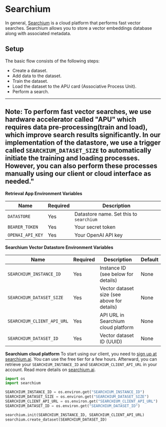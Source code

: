 
# Searchium
In general, [Searchium](https://searchium.ai) is a cloud platform that performs fast vector searches.
Searchium allows you to store a vector embeddings database along with associated metadata.

## Setup
The basic flow consists of the following steps:
* Create a dataset.
* Add data to the dataset.
* Train the dataset.
* Load the dataset to the APU card (Associative Process Unit).
* Perform a search.
----
Note: To perform fast vector searches, we use hardware accelerator called "APU" which requires data pre-processing(train and load), 
which improve search results significantly.
In our implementation of the datastore, we use a trigger called `SEARCHIUM_DATASET_SIZE` to automatically
initiate the training and loading processes. However, you can also perform these processes manually using our 
client or cloud interface as needed." 
----

**Retrieval App Environment Variables**

| Name             | Required | Description                             |
| ---------------- | -------- |-----------------------------------------|
| `DATASTORE`      | Yes      | Datastore name. Set this to `searchium` |
| `BEARER_TOKEN`   | Yes      | Your secret token                       |
| `OPENAI_API_KEY` | Yes      | Your OpenAI API key                     |

**Searchium Vector Datastore Environment Variables**

| Name                            | Required | Description                                  | Default            |
| ------------------------------- |----------|----------------------------------------------| ------------------ |
| `SEARCHIUM_INSTANCE_ID`         | Yes      | Instance ID  (see below for details)         | None      |
| `SEARCHIUM_DATASET_SIZE`         | Yes      | Vector dataset size (see above for details)  | None               |
| `SEARCHIUM_CLIENT_API_URL`         | Yes      | API URL in Searchium cloud platform | None               |
| `SEARCHIUM_DATASET_ID`           | Yes      | Vector dataset ID (UUID)                     | None          | 


**Searchium cloud platform**
To start using our client, you need to [sign up at searchium.ai](https://app.searchium.ai/signup). 
You can use the free tier for a few hours. 
Afterward, you can retrieve your `SEARCHIUM_INSTANCE_ID` and `SEARCHIUM_CLIENT_API_URL` in your account.
Read more details on [searchium.ai](https://searchium.ai/).

```python
import os
import searchium

SEARCHIUM_INSTANCE_ID = os.environ.get("SEARCHIUM_INSTANCE_ID")
SEARCHIUM_DATASET_SIZE = os.environ.get("SEARCHIUM_DATASET_SIZE")
SEARCHIUM_CLIENT_API_URL = os.environ.get("SEARCHIUM_CLIENT_API_URL")
SEARCHIUM_DATASET_ID = os.environ.get("SEARCHIUM_DATASET_ID")

searchium.init(SEARCHIUM_INSTANCE_ID, SEARCHIUM_CLIENT_API_URL)
searchium.create_dataset(SEARCHIUM_DATASET_ID)
```